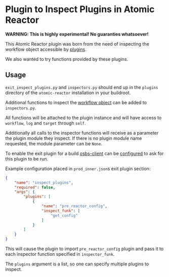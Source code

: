 # Plugin to Inspect Plugins in Atomic Reactor

**WARNING: This is highly experimental! No guaranties whatsoever!**

This Atomic Reactor plugin was born from the need of inspecting
the workflow object accessible by [plugins](https://github.com/projectatomic/atomic-reactor/blob/master/docs/plugins.md).

We also wanted to try functions provided by these plugins.

## Usage

`exit_inspect_plugins.py` and `inspectors.py` should end up in the
`plugins` directory of the `atomic-reactor` installation in your buildroot.

Additional functions to inspect the [workflow object](https://github.com/projectatomic/atomic-reactor/blob/master/docs/plugin_development.md) can be added to `inspectors.py`.

All functions will be attached to the plugin instance and will have access
to `workflow`, `log` and `target` through `self`.

Additionally all calls to the inspector functions will receive as a parameter
the plugin module they inspect. If there is no plugin module name requested,
the module parameter can be `None`.

To enable the exit plugin for a build [osbs-client](https://github.com/projectatomic/osbs-client/) can be [configured](https://github.com/projectatomic/osbs-client/blob/master/docs/configuration_file.md#build-json-templates) to ask for this plugin to be run.

Example configuration placed in `prod_inner.json`s exit plugin section:

```json
{
    "name": "inspect_plugins",
    "required": false,
    "args": {
        "plugins": [
            {
                "name": "pre_reactor_config",
                "inspect_funk": [
                    "get_config"
                ]
            }
        ]
    }
}
```

This will cause the plugin to import `pre_reactor_config` plugin and pass it
to each inspector function specified in `inspector_funk`.

The `plugins` argument is a list, so one can specify multiple plugins to 
inspect.
